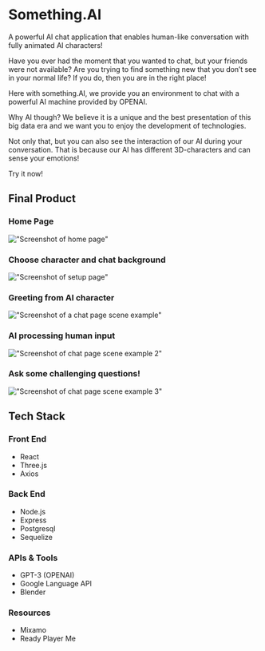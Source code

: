 # Something.AI

A powerful AI chat application that enables human-like conversation with fully animated AI characters!

Have you ever had the moment that you wanted to chat, but your friends were not available? Are you trying to find something new that you don’t see in your normal life? If you do, then you are in the right place!

Here with something.AI, we provide you an environment to chat with a powerful AI machine provided by OPENAI.

Why AI though? We believe it is a unique and the best presentation of this big data era and we want you to enjoy the development of technologies.

Not only that, but you can also see the interaction of our AI during your conversation. That is because our AI has different 3D-characters and can sense your emotions!

Try it now!

## Final Product

### Home Page

!["Screenshot of home page"](https://github.com/xli52/final/blob/main/client/docs/images/home_page.png?raw=true)

### Choose character and chat background

!["Screenshot of setup page"](https://github.com/xli52/final/blob/main/client/docs/images/setup_page.png?raw=true)

### Greeting from AI character

!["Screenshot of a chat page scene example"](https://github.com/xli52/final/blob/main/client/docs/images/chat_scene_1.png?raw=true)

### AI processing human input

!["Screenshot of chat page scene example 2"](https://github.com/xli52/final/blob/main/client/docs/images/chat_scene_2.png?raw=true)

### Ask some challenging questions!

!["Screenshot of chat page scene example 3"](https://github.com/xli52/final/blob/main/client/docs/images/chat_scene_3.png?raw=true)

## Tech Stack

### Front End

- React
- Three.js
- Axios

### Back End

- Node.js
- Express
- Postgresql
- Sequelize

### APIs & Tools

- GPT-3 (OPENAI)
- Google Language API
- Blender

### Resources

- Mixamo
- Ready Player Me
